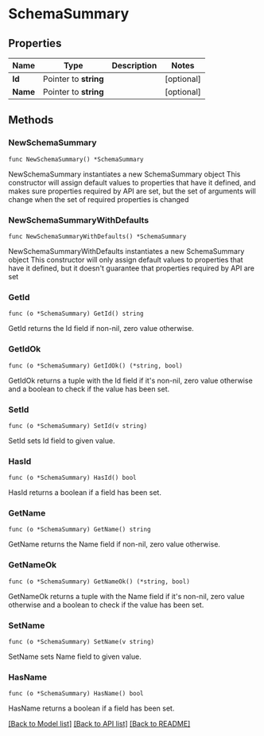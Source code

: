 # SchemaSummary

## Properties

Name | Type | Description | Notes
------------ | ------------- | ------------- | -------------
**Id** | Pointer to **string** |  | [optional] 
**Name** | Pointer to **string** |  | [optional] 

## Methods

### NewSchemaSummary

`func NewSchemaSummary() *SchemaSummary`

NewSchemaSummary instantiates a new SchemaSummary object
This constructor will assign default values to properties that have it defined,
and makes sure properties required by API are set, but the set of arguments
will change when the set of required properties is changed

### NewSchemaSummaryWithDefaults

`func NewSchemaSummaryWithDefaults() *SchemaSummary`

NewSchemaSummaryWithDefaults instantiates a new SchemaSummary object
This constructor will only assign default values to properties that have it defined,
but it doesn't guarantee that properties required by API are set

### GetId

`func (o *SchemaSummary) GetId() string`

GetId returns the Id field if non-nil, zero value otherwise.

### GetIdOk

`func (o *SchemaSummary) GetIdOk() (*string, bool)`

GetIdOk returns a tuple with the Id field if it's non-nil, zero value otherwise
and a boolean to check if the value has been set.

### SetId

`func (o *SchemaSummary) SetId(v string)`

SetId sets Id field to given value.

### HasId

`func (o *SchemaSummary) HasId() bool`

HasId returns a boolean if a field has been set.

### GetName

`func (o *SchemaSummary) GetName() string`

GetName returns the Name field if non-nil, zero value otherwise.

### GetNameOk

`func (o *SchemaSummary) GetNameOk() (*string, bool)`

GetNameOk returns a tuple with the Name field if it's non-nil, zero value otherwise
and a boolean to check if the value has been set.

### SetName

`func (o *SchemaSummary) SetName(v string)`

SetName sets Name field to given value.

### HasName

`func (o *SchemaSummary) HasName() bool`

HasName returns a boolean if a field has been set.


[[Back to Model list]](../README.md#documentation-for-models) [[Back to API list]](../README.md#documentation-for-api-endpoints) [[Back to README]](../README.md)


